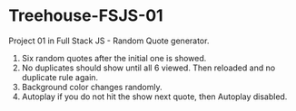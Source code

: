 # Treehouse-FSJS-01
Project 01 in Full Stack JS - Random Quote generator.

1. Six random quotes after the initial one is showed.
2. No duplicates should show until all 6 viewed. Then reloaded and no duplicate rule again.
3. Background color changes randomly.
4. Autoplay if you do not hit the show next quote, then Autoplay disabled.
